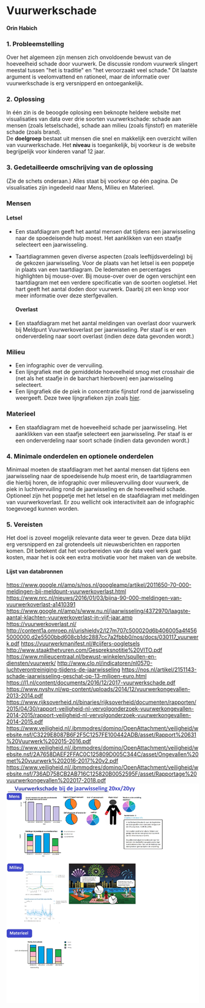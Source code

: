 # Vuurwerkschade 
#### Orin Habich

### 1. Probleemstelling
Over het algemeen zijn mensen zich onvoldoende bewust van de hoeveelheid schade door vuurwerk. 
De discussie rondom vuurwerk slingert meestal tussen "het is traditie" en "het veroorzaakt veel schade."
Dit laatste argument is veelomvattend en rationeel, maar de informatie over vuurwerkschade is erg versnipperd en ontoegankelijk. 

### 2. Oplossing
In één zin is de beoogde oplosing een beknopte heldere website met visualisaties van data over drie soorten vuurwerkschade: schade aan mensen (zoals letselschade), schade aan milieu (zoals fijnstof) en materiële schade (zoals brand).  
De **doelgroep** bestaat uit mensen die snel en makkelijk een overzicht willen van vuurwerkschade. Het **niveau** is toegankelijk, bij voorkeur is de website begrijpelijk voor kinderen vanaf 12 jaar.

### 3. Gedetailleerde omschrijving van de oplossing
(Zie de schets onderaan.)
Alles staat bij voorkeur op één pagina. De visualisaties zijn ingedeeld naar Mens, Milieu en Materieel. 
 ### Mensen
 #### Letsel 

- Een staafdiagram geeft het aantal mensen dat tijdens een jaarwisseling naar de spoedeisende hulp moest. Het aanklikken van een staafje selecteert een jaarwisseling. 
- Taartdiagrammen geven diverse aspecten (zoals leeftijdsverdeling) bij de gekozen jaarwisseling.
Voor de plaats van het letsel is een poppetje in plaats van een taartdiagram. De ledematen en percentages highlighten bij mouse-over. Bij mouse-over over de ogen verschijnt een taartdiagram met een verdere specificatie van de soorten oogletsel. 	                          Het hart geeft het aantal doden door vuurwerk. Daarbij zit een knop voor meer informatie over deze sterfgevallen.

  ####  Overlast
- Een staafdiagram met het aantal meldingen van overlast door vuurwerk bij Meldpunt Vuurwerkoverlast per jaarwisseling. Per staaf is er een onderverdeling naar soort overlast (indien deze data gevonden wordt.)

### Milieu
- Een infographic over de vervuiling. 
- Een lijngrafiek met de gemiddelde hoeveelheid smog met crosshair die (net als het staafje in de barchart hierboven) een jaarwisseling selecteert. 
- Een lijngrafiek die de piek in concentratie fijnstof rond de jaarwisseling weergeeft. 
Deze twee lijngrafieken zijn zoals [hier](http://www.clo.nl/indicatoren/nl0570-luchtverontreiniging-tijdens-de-jaarwisseling).

### Materieel
- Een staafdiagram met de hoeveelheid schade per jaarwisseling.  Het aanklikken van een staafje selecteert een jaarwisseling. Per staaf is er een onderverdeling naar soort schade (indien data gevonden wordt.)

### 4. Minimale onderdelen en optionele onderdelen
Minimaal moeten de staafdiagram met het aantal mensen dat tijdens een jaarwisseling naar de spoedeisende hulp moest erin, de taartdiagrammen die hierbij horen, de infographic over milieuvervuiling door vuurwerk, de piek in luchtvervuiling rond de jaarwisseling en de hoeveelheid schade.
Optioneel zijn het poppetje met het letsel en de staafdiagram met meldingen van vuurwerkoverlast. Er zou wellicht ook interactiviteit aan de infographic toegevoegd kunnen worden.

### 5. Vereisten
Het doel is zoveel mogelijk relevante data weer te geven. Deze data blijkt erg versnipperd en zal grotendeels uit nieuwsberichten en rapporten komen. Dit betekent dat het voorbereiden van de data veel werk gaat kosten, maar het is ook een extra motivatie voor het maken van de website.
  #### Lijst van databronnen 
https://www.google.nl/amp/s/nos.nl/googleamp/artikel/2011650-70-000-meldingen-bij-meldpunt-vuurwerkoverlast.html
https://www.nrc.nl/nieuws/2016/01/03/bijna-90-000-meldingen-van-vuurwerkoverlast-a1410391
https://www.google.nl/amp/s/www.nu.nl/jaarwisseling/4372970/laagste-aantal-klachten-vuurwerkoverlast-in-vijf-jaar.amp
https://vuurwerkoverlast.nl/
http://content1a.omroep.nl/urishieldv2/l27m707c500020d6b406005a4f4565000000.d2e5500bbd608cb1dc2887cc7a2fbbb0/nos/docs/030117_vuurwerk.pdf
 https://vuurwerkmanifest.nl/#cijfers-oogletsels	
 http://www.staakthetvuren.com/Gespreksnotitie%20VITO.pdf
 https://www.milieucentraal.nl/bewust-winkelen/spullen-en-diensten/vuurwerk/
 http://www.clo.nl/indicatoren/nl0570-luchtverontreiniging-tijdens-de-jaarwisseling 
https://nos.nl/artikel/2151143-schade-jaarwisseling-geschat-op-13-miljoen-euro.html
https://l1.nl/content/documents/2016/12/2017-vuurwerkschade.pdf
https://www.nvshv.nl/wp-content/uploads/2014/12/vuurwerkongevallen-2013-2014.pdf
https://www.rijksoverheid.nl/binaries/rijksoverheid/documenten/rapporten/2015/04/30/rapport-veiligheid-nl-vervolgonderzoek-vuurwerkongevallen-2014-2015/rapport-veiligheid-nl-vervolgonderzoek-vuurwerkongevallen-2014-2015.pdf
https://www.veiligheid.nl/.ibmmodres/domino/OpenAttachment/veiligheid/website.nsf/C3229E8087B6F2F5C1257FE100442ADB/asset/Rapport%20631%20Vuurwerk%202015-2016.pdf
https://www.veiligheid.nl/.ibmmodres/domino/OpenAttachment/veiligheid/website.nsf/2A7658DAEF2FFAC0C125809D005C344C/asset/Ongevallen%20met%20vuurwerk%202016-2017%20v2.pdf
https://www.veiligheid.nl/.ibmmodres/domino/OpenAttachment/veiligheid/website.nsf/736AD758CB2AB716C125820B0052595F/asset/Rapportage%20vuurwerkongevallen%202017-2018.pdf
![](doc/schetsWebsite.png)
